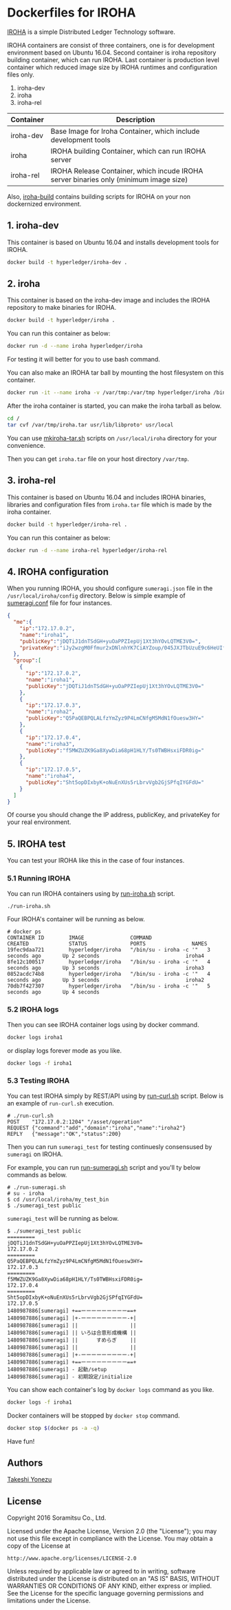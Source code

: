 # Dockerfiles for IROHA

[IROHA](http://iroha.tech/) is a simple Distributed Ledger Technology software.

IROHA containers are consist of three containers, one is for development environment based on Ubuntu 16.04. Second container is iroha repository building container, which can run IROHA. Last container is production level container  which reduced image size by IROHA runtimes and configuration files only.

1. iroha-dev
1. iroha
1. iroha-rel

| Container | Description |
| --- | --- |
| iroha-dev |Base Image for Iroha Container, which include development tools  |
| iroha |IROHA building Container, which can run IROHA server  |
| iroha-rel | IROHA Release Container, which incude IROHA server binaries only (minimum image size) |

Also, [iroha-build](iroha-build/) contains building scripts for IROHA on your non dockernized environment.

## 1. iroha-dev

This container is based on Ubuntu 16.04 and installs development tools for IROHA.

``` bash
docker build -t hyperledger/iroha-dev .
```

## 2. iroha

This container is based on the iroha-dev image and includes the IROHA repository to make binaries for IROHA.

``` bash
docker build -t hyperledger/iroha .
```

You can run this container as below:

``` bash
docker run -d --name iroha hyperledger/iroha
```

For testing it will better for you to use bash command.

You can also make an IROHA tar ball by mounting the host filesystem on this container.

``` bash
docker run -it --name iroha -v /var/tmp:/var/tmp hyperledger/iroha /bin/bash
```

After the iroha container is started, you can make the iroha tarball as below.

``` bash
cd /
tar cvf /var/tmp/iroha.tar usr/lib/libproto* usr/local
``` 

You can use [mkiroha-tar.sh](iroha/mkiroha-tar.sh) scripts on `/usr/local/iroha` directory for your convenience.

Then you can get `iroha.tar` file on your host directory `/var/tmp`.

## 3. iroha-rel

This container is based on Ubuntu 16.04 and includes IROHA binaries, libraries and configuration files from `iroha.tar` file which is made by the iroha container.

``` bash
docker build -t hyperledger/iroha-rel .
```

You can run this container as below:

``` bash
docker run -d --name iroha-rel hyperledger/iroha-rel
```

## 4. IROHA configuration

When you running IROHA,  you should configure `sumeragi.json` file in the `/usr/local/iroha/config` directory. Below is simple example of [sumeragi.conf](iroha/config1/sumeragi.json) file for four instances.

``` json:sumeragi.json
{
  "me":{
    "ip":"172.17.0.2",
    "name":"iroha1",
    "publicKey":"jDQTiJ1dnTSdGH+yuOaPPZIepUj1Xt3hYOvLQTME3V0=",
    "privateKey":"iJy2wzgM0Ffmur2xDNlnhYK7CiAYZoup/045JXJTbUzuE9c6HeUIf7hoqtppEsZQncC1EEw+gGhboLcbMNKadw=="
  },
  "group":[
    {
      "ip":"172.17.0.2",
      "name":"iroha1",
      "publicKey":"jDQTiJ1dnTSdGH+yuOaPPZIepUj1Xt3hYOvLQTME3V0="
    },
    {
      "ip":"172.17.0.3",
      "name":"iroha2",
      "publicKey":"Q5PaQEBPQLALfzYmZyz9P4LmCNfgM5MdN1fOuesw3HY="
    },
    {
      "ip":"172.17.0.4",
      "name":"iroha3",
      "publicKey":"f5MWZUZK9Ga8XywDia68pH1HLY/Ts0TWBHsxiFDR0ig="
    },
    {
      "ip":"172.17.0.5",
      "name":"iroha4",
      "publicKey":"Sht5opDIxbyK+oNuEnXUs5rLbrvVgb2GjSPfqIYGFdU="
    }
  ]
}
```
Of course you should change the IP address, publicKey, and privateKey for your real environment.

## 5. IROHA test

You can test your IROHA like this in the case of four instances.

### 5.1 Running IROHA

You can run IROHA containers using by [run-iroha.sh](iroha/run-iroha.sh) script.

``` bash
./run-iroha.sh
```

Four IROHA's container will be running as below.

```
# docker ps
CONTAINER ID        IMAGE               COMMAND                  CREATED             STATUS              PORTS               NAMES
19fec9daa721        hyperledger/iroha   "/bin/su - iroha -c '"   3 seconds ago       Up 2 seconds                            iroha4
8fe12c100517        hyperledger/iroha   "/bin/su - iroha -c '"   4 seconds ago       Up 3 seconds                            iroha3
0852acdc74b8        hyperledger/iroha   "/bin/su - iroha -c '"   4 seconds ago       Up 3 seconds                            iroha2
70db7f427307        hyperledger/iroha   "/bin/su - iroha -c '"   5 seconds ago       Up 4 seconds  
```

### 5.2 IROHA logs

Then you can see IROHA container logs using by docker command.

``` bash
docker logs iroha1
```

or display logs forever mode as you like.

``` bash
docker logs -f iroha1
```

### 5.3 Testing IROHA

You can test IROHA simply by REST/API using by [run-curl.sh](iroha/run-curl.sh)  script. Below is an example of `run-curl.sh` execution.

```
# ./run-curl.sh 
POST    "172.17.0.2:1204" "/asset/operation"
REQUEST {"command":"add","domain":"iroha","name":"iroha2"}
REPLY   {"message":"OK","status":200}
```

Then you can run `sumeragi_test` for testing continuesly consensused by `sumeragi` on IROHA.

For example, you can run [run-sumeragi.sh](iroha/run-sumeragi.sh) script and you'll ty below commands as below.

```
# ./run-sumeragi.sh
# su - iroha
$ cd /usr/local/iroha/my_test_bin
$ ./sumeragi_test public 
```

`sumeragi_test` will be running as below.

```
$ ./sumeragi_test public
=========
jDQTiJ1dnTSdGH+yuOaPPZIepUj1Xt3hYOvLQTME3V0=
172.17.0.2
=========
Q5PaQEBPQLALfzYmZyz9P4LmCNfgM5MdN1fOuesw3HY=
172.17.0.3
=========
f5MWZUZK9Ga8XywDia68pH1HLY/Ts0TWBHsxiFDR0ig=
172.17.0.4
=========
Sht5opDIxbyK+oNuEnXUs5rLbrvVgb2GjSPfqIYGFdU=
172.17.0.5
1480987886[sumeragi] +==ーーーーーーーーー==+
1480987886[sumeragi] |+-ーーーーーーーーー-+|
1480987886[sumeragi] || 　　　　　　　　　 ||
1480987886[sumeragi] || いろは合意形成機構 ||
1480987886[sumeragi] || 　　　すめらぎ　　 ||
1480987886[sumeragi] || 　　　　　　　　　 ||
1480987886[sumeragi] |+-ーーーーーーーーー-+|
1480987886[sumeragi] +==ーーーーーーーーー==+
1480987886[sumeragi] - 起動/setup
1480987886[sumeragi] - 初期設定/initialize
```

You can show each container's log by `docker logs` command as you like.

``` bash
docker logs -f iroha1
```

Docker containers will be stopped by `docker stop` command.

``` bash
docker stop $(docker ps -a -q)
```

Have fun!

## Authors
[Takeshi Yonezu](https://github.com/tkyonezu)

## License

Copyright 2016 Soramitsu Co., Ltd.

Licensed under the Apache License, Version 2.0 (the "License");
you may not use this file except in compliance with the License.
You may obtain a copy of the License at

    http://www.apache.org/licenses/LICENSE-2.0

Unless required by applicable law or agreed to in writing, software
distributed under the License is distributed on an "AS IS" BASIS,
WITHOUT WARRANTIES OR CONDITIONS OF ANY KIND, either express or implied.
See the License for the specific language governing permissions and
limitations under the License.
